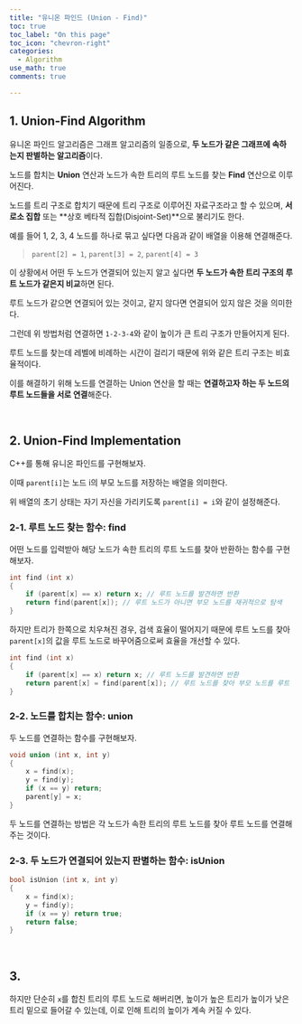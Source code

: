 ```yaml
---
title: "유니온 파인드 (Union - Find)"
toc: true
toc_label: "On this page"
toc_icon: "chevron-right"
categories:    
  - Algorithm
use_math: true
comments: true

---
```


## 1. Union-Find Algorithm

유니온 파인드 알고리즘은 그래프 알고리즘의 일종으로, **두 노드가 같은 그래프에 속하는지 판별하는 알고리즘**이다.

노드를 합치는 **Union** 연산과 노드가 속한 트리의 루트 노드를 찾는 **Find** 연산으로 이루어진다.

노드를 트리 구조로 합치기 때문에 트리 구조로 이루어진 자료구조라고 할 수 있으며, **서로소 집합** 또는 **상호 베타적 집합(Disjoint-Set)**으로 불리기도 한다.

예를 들어 1, 2, 3, 4 노드를 하나로 묶고 싶다면 다음과 같이 배열을 이용해 연결해준다.

> `parent[2] = 1`, `parent[3] = 2`, `parent[4] = 3`

이 상황에서 어떤 두 노드가 연결되어 있는지 알고 싶다면 **두 노드가 속한 트리 구조의 루트 노드가 같은지 비교**하면 된다.

루트 노드가 같으면 연결되어 있는 것이고, 같지 않다면 연결되어 있지 않은 것을 의미한다.

그런데 위 방법처럼 연결하면 `1-2-3-4`와 같이 높이가 큰 트리 구조가 만들어지게 된다.

루트 노드를 찾는데 레벨에 비례하는 시간이 걸리기 때문에 위와 같은 트리 구조는 비효율적이다.

이를 해결하기 위해 노드를 연결하는 Union 연산을 할 때는 **연결하고자 하는 두 노드의 루트 노드들을 서로 연결**해준다.

<br/>

## 2. Union-Find Implementation

C++를 통해 유니온 파인드를 구현해보자.

이때 `parent[i]`는 노드 i의 부모 노드를 저장하는 배열을 의미한다.

위 배열의 초기 상태는 자기 자신을 가리키도록 `parent[i] = i`와 같이 설정해준다.

### 2-1. 루트 노드 찾는 함수: find

어떤 노드를 입력받아 해당 노드가 속한 트리의 루트 노드를 찾아 반환하는 함수를 구현해보자.

```cpp
int find (int x)
{
    if (parent[x] == x) return x; // 루트 노드를 발견하면 반환
    return find(parent[x]); // 루트 노드가 아니면 부모 노드를 재귀적으로 탐색
}
```

하지만 트리가 한쪽으로 치우쳐진 경우, 검색 효율이 떨어지기 때문에 루트 노드를 찾아 `parent[x]`의 값을 루트 노드로 바꾸어줌으로써 효율을 개선할 수 있다.

```cpp
int find (int x)
{
    if (parent[x] == x) return x; // 루트 노드를 발견하면 반환
    return parent[x] = find(parent[x]); // 루트 노드를 찾아 부모 노드를 루트 노드로 만들어준다.
}
```

### 2-2. 노드를 합치는 함수: union

두 노드를 연결하는 함수를 구현해보자.

```cpp
void union (int x, int y)
{
    x = find(x);
    y = find(y);
    if (x == y) return;
    parent[y] = x;
}
```

두 노드를 연결하는 방법은 각 노드가 속한 트리의 루트 노드를 찾아 루트 노드를 연결해주는 것이다.

### 2-3. 두 노드가 연결되어 있는지 판별하는 함수: isUnion

```cpp
bool isUnion (int x, int y)
{
    x = find(x);
    y = find(y);
    if (x == y) return true;
    return false;
}
```

<br/>

## 3. 

하지만 단순히 `x`를 합친 트리의 루트 노드로 해버리면, 높이가 높은 트리가 높이가 낮은 트리 밑으로 들어갈 수 있는데, 이로 인해 트리의 높이가 계속 커질 수 있다.










